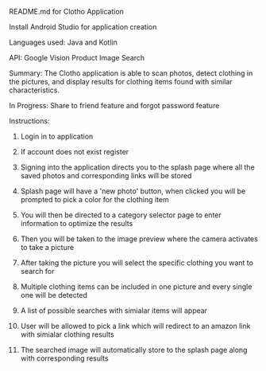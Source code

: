 README.md for Clotho Application

 Install Android Studio for application creation
 
 Languages used: Java and Kotlin
 
 API: Google Vision Product Image Search
 
 Summary: The Clotho application is able to scan photos, detect clothing in the pictures, and display results 
 for clothing items found with similar characteristics.

In Progress: Share to friend feature and forgot password feature



Instructions: 

1. Login in to application 

2. If account does not exist register

3. Signing into the application directs you to the splash page where all the saved photos and corresponding links will be stored

4. Splash page will have a 'new photo' button, when clicked you will be prompted to pick a color for the clothing item

5. You will then be directed to a category selector page to enter information to optimize the results

6. Then you will be taken to the image preview where the camera activates to take a picture

7. After taking the picture you will select the specific clothing you want to search for

8. Multiple clothing items can be included in one picture and every single one will be detected

9. A list of possible searches with simialar items will appear

10. User will be allowed to pick a link which will redirect to an amazon link with simialar clothing results

11. The searched image will automatically store to the splash page along with corresponding results



